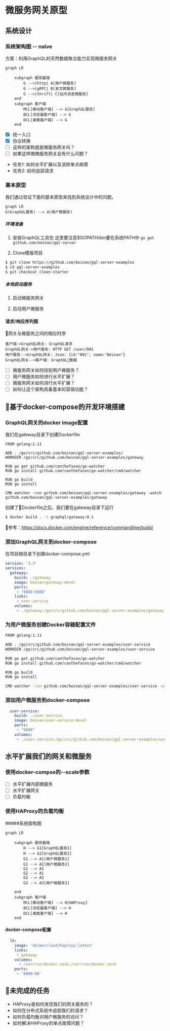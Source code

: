 # 微服务网关原型

## 系统设计

### 系统架构图 -- naïve
方案：利用GraphQL的天然数据聚合能力实现微服务网关
```mermaid
graph LR

    subgraph 服务器端
        G -->|http| A[用户微服务]
        G -->|gRPC| B[发文微服务]
        G -->|thrift| C[站内消息微服务]
    end
    subgraph 客户端
        MCL[移动客户端] --> G[GraphQL服务]
        BCL[浏览器客户端] --> G
        DCL[桌面客户端] --> G
    end
```
- [X] 统一入口
- [X] 协议转换
- [ ] 这样的架构就是微服务网关吗？
- [ ] 如果这样做微服务网关会有什么问题？

* 任务1: 如何水平扩展以及消除单点故障
* 任务2: 如何追踪请求


### 基本原型

我们通过验证下面的基本原型来找到系统设计中的问题。

```mermaid
graph LR
G(GraphQL服务) --> A(用户微服务) 
```
##### 环境准备

1. 安装GraphQL工具包
这里要注意$GOPATH/bin要在系统PATH中
`go get github.com/beinan/gql-server`

1. Clone模版项目
```zsh
$ git clone https://github.com/beinan/gql-server-examples
$ cd gql-server-examples
$ git checkout clean-starter
```

##### 本地启动服务

1. 启动微服务网关

1. 启动用户微服务


#### 请求/响应序列图

网关与微服务之间的相应时序

```sequence
客户端->GraphQL网关: GraphQL请求
GraphQL网关->用户服务: HTTP GET /user/001
用户服务-->GraphQL网关: Json: {id:"001", name:"Beinan"}
GraphQL网关-->客户端: GraphQL数据 
```
- [ ] 微服务网关如何找到用户微服务？ 
- [ ] 用户微服务如何进行水平扩展？
- [ ] 微服务网关如何进行水平扩展？
- [ ] 如何让这个架构具备基本的容错功能？

## 基于docker-compose的开发环境搭建

### GraphQL网关的docker image配置
我们在gateway目录下创建Dockerfile
```
FROM golang:1.11

ADD . /go/src/github.com/beinan/gql-server-examples/
WORKDIR /go/src/github.com/beinan/gql-server-examples/gateway

RUN go get github.com/canthefason/go-watcher
RUN go install github.com/canthefason/go-watcher/cmd/watcher

RUN go build
RUN go install

CMD watcher -run github.com/beinan/gql-server-examples/gateway -watch github.com/beinan/gql-server-examples/gateway
```

创建了Dockerfile之后，我们要在gateway目录下运行
```zsh
$ docker build . -t graphql/gateway:0.1
```
参考：https://docs.docker.com/engine/reference/commandline/build/

### 添加GraphQL网关到docker-compose
在项目根目录下创建docker-compose.yml
```yml
version: '3.3'
services:
  gateway:
    build: ./gateway
    image: beinan/gateway:devel
    ports:
     - "8888:8888"
    links:
     - user-service
    volumes:
     - ./gateway:/go/src/github.com/beinan/gql-server-examples/gateway
```

### 为用户微服务创建Docker容器配置文件

```zsh
FROM golang:1.11

ADD . /go/src/github.com/beinan/gql-server-examples/user-service
WORKDIR /go/src/github.com/beinan/gql-server-examples/user-service

RUN go get github.com/canthefason/go-watcher
RUN go install github.com/canthefason/go-watcher/cmd/watcher

RUN go build
RUN go install

CMD watcher -run github.com/beinan/gql-server-examples/user-service -watch github.com/beinan/gql-server-examples/user-service

```

### 添加用户微服务到docker-compose

```yml
  user-service:
    build: ./user-service
    image: beinan/user-service:devel
    ports:
     - "9090"
    volumes:
     - ./user-service:/go/src/github.com/beinan/gql-server-examples/user-service
```

## 水平扩展我们的网关和微服务

### 使用docker-compse的--scale参数
- [ ] 水平扩展内部微服务
- [ ] 水平扩展网关
- [ ] 负载均衡

### 使用HAProxy的负载均衡

#####系统架构图
```mermaid
graph LR

    subgraph 服务器端
        H --> G1[GraphQL服务1]
        H --> G2[GraphQL服务2]
        G1 --> A1[用户微服务1]
        G1 --> A2[用户微服务2]
        G1 --> A3
        G2 --> A1
        G2 --> A2
        G2 --> A3[用户微服务3]
        
    end
    subgraph 客户端
        MCL[移动客户端] --> H[HAProxy]
        BCL[浏览器客户端] --> H
        DCL[桌面客户端] --> H
    end
```
#### docker-compose配置

```yml
  lb:
    image: 'dockercloud/haproxy:latest'
    links:
     - gateway
    volumes:
      - /var/run/docker.sock:/var/run/docker.sock
    ports:
     - '8080:80'
```

## 未完成的任务

* HAProxy是如何发现我们的网关服务的？
* 如何在分布式系统中追踪我们的请求？
* 如何负载均衡对用户微服务的访问？
* 如何解决HAProxy的单点故障问题？